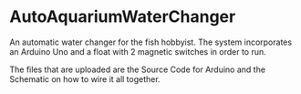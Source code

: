 # AutoAquariumWaterChanger
An automatic water changer for the fish hobbyist. The system incorporates an Arduino Uno and a float with 2 magnetic switches in order to run.

The files that are uploaded are the Source Code for Arduino and the Schematic on how to wire it all together.
